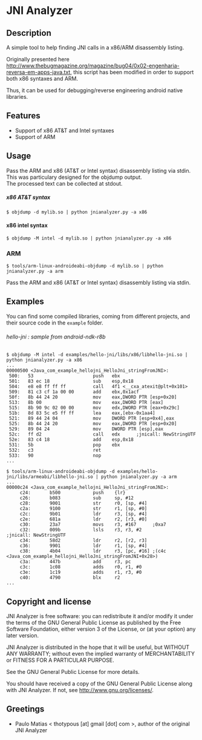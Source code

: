 JNI Analyzer
============

Description
-----------
A simple tool to help finding JNI calls in a x86/ARM disassembly listing.  
  
Originally presented here http://www.thebugmagazine.org/magazine/bug04/0x02-engenharia-reversa-em-apps-java.txt, this script has been modified in order to support both x86 syntaxes and ARM.  
  
Thus, it can be used for debugging/reverse engineering android native libraries.  

Features
--------
* Support of x86 AT&T and Intel syntaxes
* Support of ARM

Usage
-----
Pass the ARM and x86 (AT&T or Intel syntax) disassembly listing via stdin.  
This was particulary designed for the objdump output.  
The processed text can be collected at stdout.  

##### x86 AT&T syntax
```
$ objdump -d mylib.so | python jnianalyzer.py -a x86
```
#### x86 intel syntax
```
$ objdump -M intel -d mylib.so | python jnianalyzer.py -a x86
```
### ARM
```
$ tools/arm-linux-androideabi-objdump -d mylib.so | python jnianalyzer.py -a arm
```
Pass the ARM and x86 (AT&T or Intel syntax) disassembly listing via stdin.

Examples
-------
You can find some compiled libraries, coming from different projects, and their source code in the `example` folder.

###### hello-jni : sample from android-ndk-r8b
```
$ objdump -M intel -d examples/hello-jni/libs/x86/libhello-jni.so | python jnianalyzer.py -a x86
...
00000500 <Java_com_example_hellojni_HelloJni_stringFromJNI>:
 500:	53                   	push   ebx
 501:	83 ec 18             	sub    esp,0x18
 504:	e8 e8 ff ff ff       	call   4f1 <__cxa_atexit@plt+0x101>
 509:	81 c3 cf 1a 00 00    	add    ebx,0x1acf
 50f:	8b 44 24 20          	mov    eax,DWORD PTR [esp+0x20]
 513:	8b 00                	mov    eax,DWORD PTR [eax]
 515:	8b 90 9c 02 00 00    	mov    edx,DWORD PTR [eax+0x29c]
 51b:	8d 83 5c e5 ff ff    	lea    eax,[ebx-0x1aa4]
 521:	89 44 24 04          	mov    DWORD PTR [esp+0x4],eax
 525:	8b 44 24 20          	mov    eax,DWORD PTR [esp+0x20]
 529:	89 04 24             	mov    DWORD PTR [esp],eax
 52c:	ff d2                	call   edx		;jnicall: NewStringUTF
 52e:	83 c4 18             	add    esp,0x18
 531:	5b                   	pop    ebx
 532:	c3                   	ret    
 533:	90                   	nop
...
```
```
$ tools/arm-linux-androideabi-objdump -d examples/hello-jni/libs/armeabi/libhello-jni.so | python jnianalyzer.py -a arm
...
00000c24 <Java_com_example_hellojni_HelloJni_stringFromJNI>:
     c24:       b500            push    {lr}
     c26:       b083            sub     sp, #12
     c28:       9001            str     r0, [sp, #4]
     c2a:       9100            str     r1, [sp, #0]
     c2c:       9b01            ldr     r3, [sp, #4]
     c2e:       681a            ldr     r2, [r3, #0]
     c30:       23a7            movs    r3, #167      ;0xa7
     c32:       009b            lsls    r3, r3, #2              ;jnicall: NewStringUTF
     c34:       58d2            ldr     r2, [r2, r3]
     c36:       9901            ldr     r1, [sp, #4]
     c38:       4b04            ldr     r3, [pc, #16] ;(c4c <Java_com_example_hellojni_HelloJni_stringFromJNI+0x28>)
     c3a:       447b            add     r3, pc
     c3c:       1c08            adds    r0, r1, #0
     c3e:       1c19            adds    r1, r3, #0
     c40:       4790            blx     r2
...
```

Copyright and license
---------------------
JNI Analyzer is free software: you can redistribute it and/or modify it under the terms of the GNU General Public License as published by the Free Software Foundation, either version 3 of the License, or (at your option) any later version.

JNI Analyzer is distributed in the hope that it will be useful, but WITHOUT ANY WARRANTY; without even the implied warranty of MERCHANTABILITY or FITNESS FOR A PARTICULAR PURPOSE.  

See the GNU General Public License for more details.

You should have received a copy of the GNU General Public License along with JNI Analyzer. 
If not, see http://www.gnu.org/licenses/.

Greetings
-------------
* Paulo Matias < thotypous [at] gmail [dot] com >, author of the original JNI Analyzer
